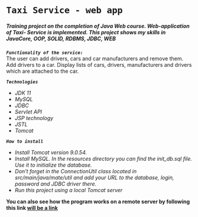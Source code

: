 # `Taxi Service - web app`


##### Training project on the completion of Java Web course. Web-application of Taxi- Service is implemented. This project shows my skills in JavaCore, OOP, SOLID, RDBMS, JDBC, WEB


***`Functionality of the service:`*** <br> 
The user can add drivers, cars and car manufacturers and remove them. 
Add drivers to a car. 
Display lists of cars, drivers, manufacturers and drivers which are attached to the car.


***`Technologies`***
- _JDK 11_
- _MySQL_
- _JDBC_
- _Servlet API_
- _JSP technology_
- _JSTL_
- _Tomcat_

***`How to install`***
- _Install Tomcat version 9.0.54._
- _Install MySQL. In the resources directory you can find the init_db.sql file. Use it to initialize the database._
- _Don't forget in the ConnectionUtil class located in src/main/java/mate/util 
and add your URL to the database, login, password and JDBC driver there._
- _Run this project using a local Tomcat server_

**You can also see how the program works on a remote server by following 
this link [will be a link](https://github.com/Zbarazkyy/)**
